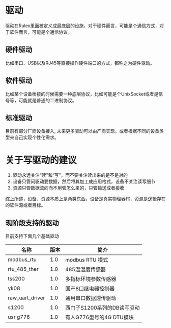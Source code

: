 # 驱动

驱动在Rulex里面被定义成最底层的设施，对于硬件而言，可能是个通信方式，对于软件而言，可能是个通信协议。

## 硬件驱动

比如串口、USB以及RJ45等直接操作硬件端口的方式，都称之为硬件驱动。

## 软件驱动

比如某个设备桥接的时候需要一种底层协议，比如可能是个UnixSocket或者是信号等，可能就是普通的二进制协议。

## 标准驱动

目前有部分厂商设备接入, 未来更多驱动可以由产商实现。或者根据不同的设备类型来自己实现个性化需求。

# 关于写驱动的建议

1. 驱动永远关注“读”和“写”，而不要关注读出来的是不是对的
2. 设备只管问驱动要数据，然后将其加工成应用格式，设备不关注读写细节
3. 资源只管数据流向而不用管怎么来的，只管输送或者接收

综上所述，设备、资源本质上是两类东西，设备是真实物理器材，资源是逻辑存在的软件源或者目标。

## 现阶段支持的驱动

目前支持下面几个基础驱动

| 名称            | 版本 | 简介                        |
| --------------- | ---- | --------------------------- |
| modbus_rtu      | 1.0  | modbus RTU 模式             |
| rtu_485_ther    | 1.0  | 485温湿度传感器             |
| tss200          | 1.0  | 多指标环境参数传感器        |
| yk08            | 1.0  | 国产8口继电器控制器         |
| raw_uart_driver | 1.0  | 通用串口数据透传驱动        |
| s1200           | 1.0  | 西门子S1200系列的DB读写驱动 |
| usr g776        | 1.0  | 有人G776型号的4G DTU模块    |
